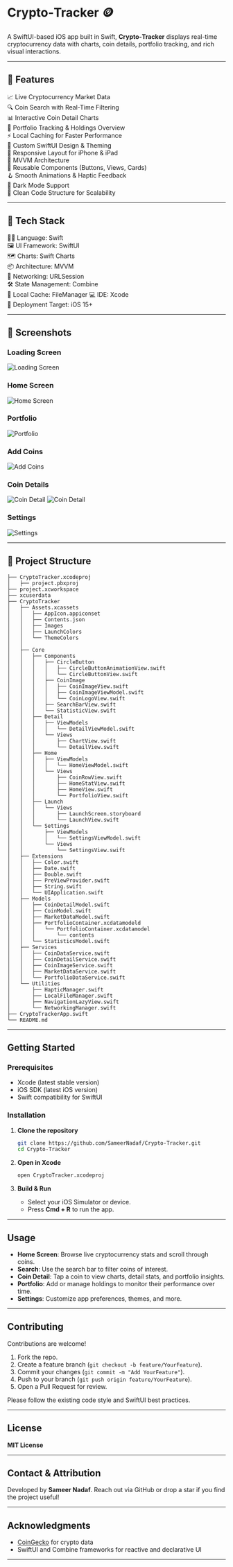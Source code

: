 # Crypto‑Tracker 🪙

A SwiftUI-based iOS app built in Swift, **Crypto‑Tracker** displays real-time cryptocurrency data with charts, coin details, portfolio tracking, and rich visual interactions.

---

## 🚀 Features

📈 Live Cryptocurrency Market Data  
🔍 Coin Search with Real-Time Filtering  
📊 Interactive Coin Detail Charts  
💼 Portfolio Tracking & Holdings Overview  
⚡ Local Caching for Faster Performance  
🎨 Custom SwiftUI Design & Theming  
📱 Responsive Layout for iPhone & iPad  
🧭 MVVM Architecture  
🧩 Reusable Components (Buttons, Views, Cards)  
🪝 Smooth Animations & Haptic Feedback  
🌙 Dark Mode Support  
🧪 Clean Code Structure for Scalability  

---

## 🧰 Tech Stack

🧑‍💻 Language: Swift  
🖼️ UI Framework: SwiftUI  
🗺️ Charts: Swift Charts  
📦 Architecture: MVVM  
📡 Networking: URLSession  
🛠️ State Management: Combine  
🧪 Local Cache: FileManager
💻 IDE: Xcode  
🚀 Deployment Target: iOS 15+

---

## 📸 Screenshots

### Loading Screen
![Loading Screen](CryptoTracker/Screenshots/LoadingScreen.png)
### Home Screen
![Home Screen](CryptoTracker/Screenshots/HomeScreen.png)
### Portfolio
![Portfolio](CryptoTracker/Screenshots/Portfolio.png)
### Add Coins
![Add Coins](CryptoTracker/Screenshots/AddCoins.png)
### Coin Details
![Coin Detail](CryptoTracker/Screenshots/CoinDetails1.png)
![Coin Detail](CryptoTracker/Screenshots/CoinDetails2.png)
### Settings
![Settings](CryptoTracker/Screenshots/Settings.png)

---

## 📁 Project Structure
```
├── CryptoTracker.xcodeproj
│   ├── project.pbxproj
├── project.xcworkspace
├── xcuserdata
├── CryptoTracker
│   ├── Assets.xcassets
│   │   ├── AppIcon.appiconset
│   │   ├── Contents.json
│   │   ├── Images
│   │   ├── LaunchColors
│   │   └── ThemeColors
│   │       
│   ├── Core
│   │   ├── Components
│   │   │   ├── CircleButton
│   │   │   │   ├── CircleButtonAnimationView.swift
│   │   │   │   └── CircleButtonView.swift
│   │   │   ├── CoinImage
│   │   │   │   ├── CoinImageView.swift
│   │   │   │   ├── CoinImageViewModel.swift
│   │   │   │   └── CoinLogoView.swift
│   │   │   ├── SearchBarView.swift
│   │   │   └── StatisticView.swift
│   │   ├── Detail
│   │   │   ├── ViewModels
│   │   │   │   └── DetailViewModel.swift
│   │   │   └── Views
│   │   │       ├── ChartView.swift
│   │   │       └── DetailView.swift
│   │   ├── Home
│   │   │   ├── ViewModels
│   │   │   │   └── HomeViewModel.swift
│   │   │   └── Views
│   │   │       ├── CoinRowView.swift
│   │   │       ├── HomeStatView.swift
│   │   │       ├── HomeView.swift
│   │   │       └── PortfolioView.swift
│   │   ├── Launch
│   │   │   └── Views
│   │   │       ├── LaunchScreen.storyboard
│   │   │       └── LaunchView.swift
│   │   └── Settings
│   │       ├── ViewModels
│   │       │   └── SettingsViewModel.swift
│   │       └── Views
│   │           └── SettingsView.swift
│   ├── Extensions
│   │   ├── Color.swift
│   │   ├── Date.swift
│   │   ├── Double.swift
│   │   ├── PreViewProvider.swift
│   │   ├── String.swift
│   │   └── UIApplication.swift
│   ├── Models
│   │   ├── CoinDetailModel.swift
│   │   ├── CoinModel.swift
│   │   ├── MarketDataModel.swift
│   │   ├── PortfolioContainer.xcdatamodeld
│   │   │   └── PortfolioContainer.xcdatamodel
│   │   │       └── contents
│   │   └── StatisticsModel.swift
│   ├── Services
│   │   ├── CoinDataService.swift
│   │   ├── CoinDetailService.swift
│   │   ├── CoinImageService.swift
│   │   ├── MarketDataService.swift
│   │   └── PortfolioDataService.swift
│   └── Utilities
│       ├── HapticManager.swift
│       ├── LocalFileManager.swift
│       ├── NavigationLazyView.swift
│       └── NetworkingManager.swift
├── CryptoTrackerApp.swift
└── README.md
````

---

##  Getting Started

### Prerequisites

- Xcode (latest stable version)
- iOS SDK (latest iOS version)
- Swift compatibility for SwiftUI

### Installation

1. **Clone the repository**
   ```bash
   git clone https://github.com/SameerNadaf/Crypto-Tracker.git
   cd Crypto-Tracker

2. **Open in Xcode**

   ```bash
   open CryptoTracker.xcodeproj
   ```

3. **Build & Run**

   * Select your iOS Simulator or device.
   * Press **Cmd + R** to run the app.

---

## Usage

* **Home Screen**: Browse live cryptocurrency stats and scroll through coins.
* **Search**: Use the search bar to filter coins of interest.
* **Coin Detail**: Tap a coin to view charts, detail stats, and portfolio insights.
* **Portfolio**: Add or manage holdings to monitor their performance over time.
* **Settings**: Customize app preferences, themes, and more.

---

## Contributing

Contributions are welcome!

1. Fork the repo.
2. Create a feature branch (`git checkout -b feature/YourFeature`).
3. Commit your changes (`git commit -m "Add YourFeature"`).
4. Push to your branch (`git push origin feature/YourFeature`).
5. Open a Pull Request for review.

Please follow the existing code style and SwiftUI best practices.

---

## License

**MIT License** 

---

## Contact & Attribution

Developed by **Sameer Nadaf**.
Reach out via GitHub or drop a star if you find the project useful!

---

## Acknowledgments

* [CoinGecko](https://www.coingecko.com) for crypto data
* SwiftUI and Combine frameworks for reactive and declarative UI

---
